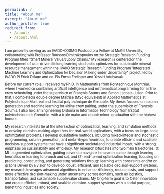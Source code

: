 ```yaml
---
permalink: /
title: "About me"
excerpt: "About me"
author_profile: true
redirect_from: 
  - /about/
  - /about.html
---
```



<span style="font-size: 80%;">

I am presently serving as an IVADO-COSMO Postdoctoral Fellow at McGill University, collaborating with Professor Roussos Dimitrakopoulos on the Strategic Research Funding Program titled "Smart Mineral Value/Supply Chains." My research is centered on the development of data-driven lifelong learning stochastic optimizers for sustainable mineral resource management within the IVADO Strategic Research Funding Program "Integrated Machine Learning and Optimization for Decision Making under Uncertainty" project, led by IVADO PI Erick Delage and co-PIs Emma Frejinger and Yossiri Adulyasak.

Before my current role, I received my Ph.D. in Mathematics from Polytechnique Montréal, where I worked on combining artificial intelligence and mathematical programming for airline crew scheduling under the supervision of François Soumis and Simon Lacoste-Julien. Prior to that, I completed a double degree Maîtrise (MSc equivalent) in Applied Mathematics at Polytechnique Montréal and Institut polytechnique de Grenoble. My thesis focused on column generation and machine learning for airline crew pairing, under the supervision of François Soumis. I also hold an Engineering Diploma in Information Technology from Institut polytechnique de Grenoble, with a triple major and double minor, graduating with the highest honors.


My research interests lie at the intersection of optimization, learning, and simulation methods to develop decision-making algorithms for real-world applications, with a focus on large-scale optimization problems. I develop quantitative methods, including mixed-integer and stochastic programming, column generation, and meta-/hyperheuristics, to create efficient and scalable decision-support systems that have a significant societal and industrial impact, with a strong emphasis on sustainability and efficiency. My research bifurcates into two main trajectories: (1) ML-augmented optimization, guiding solvers to navigate the search space through learning heuristics or learning to branch and cut, and (2) end-to-end optimization learning, focusing on predicting, constructing, and generating solutions through learning with constraints and/or on graphs Driven by a vision to develop robust, efficient, and scalable decision-support systems, my research leverages advanced algorithms to enhance efficiency, reduce costs, and support more effective decision-making under uncertainty across domains, such as logistics, transportation, and sustainable supply/value chains. My long-term goal is to foster innovation and create efficient, robust, and scalable decision-support systems with a social purpose, benefiting industries and society.


</span>


<!--
News
======
- 
- 
- 
-->